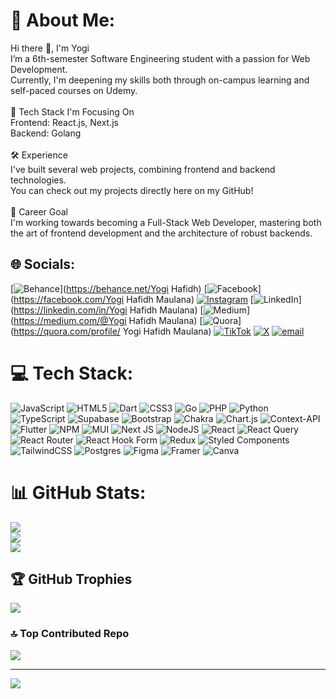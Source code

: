 # 💫 About Me:
Hi there 👋, I'm Yogi<br>I’m a 6th-semester Software Engineering student with a passion for Web Development.<br>Currently, I'm deepening my skills both through on-campus learning and self-paced courses on Udemy.<br><br>🚀 Tech Stack I'm Focusing On<br>Frontend: React.js, Next.js<br>Backend: Golang<br><br>🛠️ Experience<br>I've built several web projects, combining frontend and backend technologies.<br>You can check out my projects directly here on my GitHub!<br><br>🎯 Career Goal<br>I'm working towards becoming a Full-Stack Web Developer, mastering both the art of frontend development and the architecture of robust backends.


## 🌐 Socials:
[![Behance](https://img.shields.io/badge/Behance-1769ff?logo=behance&logoColor=white)](https://behance.net/Yogi Hafidh) [![Facebook](https://img.shields.io/badge/Facebook-%231877F2.svg?logo=Facebook&logoColor=white)](https://facebook.com/Yogi Hafidh Maulana) [![Instagram](https://img.shields.io/badge/Instagram-%23E4405F.svg?logo=Instagram&logoColor=white)](https://instagram.com/h.mlna) [![LinkedIn](https://img.shields.io/badge/LinkedIn-%230077B5.svg?logo=linkedin&logoColor=white)](https://linkedin.com/in/Yogi Hafidh Maulana) [![Medium](https://img.shields.io/badge/Medium-12100E?logo=medium&logoColor=white)](https://medium.com/@Yogi Hafidh Maulana) [![Quora](https://img.shields.io/badge/Quora-%23B92B27.svg?logo=Quora&logoColor=white)](https://quora.com/profile/ Yogi Hafidh Maulana) [![TikTok](https://img.shields.io/badge/TikTok-%23000000.svg?logo=TikTok&logoColor=white)](https://tiktok.com/@h.mlna) [![X](https://img.shields.io/badge/X-black.svg?logo=X&logoColor=white)](https://x.com/@hafidhmaulanaa) [![email](https://img.shields.io/badge/Email-D14836?logo=gmail&logoColor=white)](mailto:yogihafidhmaulana@gmail.com) 

# 💻 Tech Stack:
![JavaScript](https://img.shields.io/badge/javascript-%23323330.svg?style=for-the-badge&logo=javascript&logoColor=%23F7DF1E) ![HTML5](https://img.shields.io/badge/html5-%23E34F26.svg?style=for-the-badge&logo=html5&logoColor=white) ![Dart](https://img.shields.io/badge/dart-%230175C2.svg?style=for-the-badge&logo=dart&logoColor=white) ![CSS3](https://img.shields.io/badge/css3-%231572B6.svg?style=for-the-badge&logo=css3&logoColor=white) ![Go](https://img.shields.io/badge/go-%2300ADD8.svg?style=for-the-badge&logo=go&logoColor=white) ![PHP](https://img.shields.io/badge/php-%23777BB4.svg?style=for-the-badge&logo=php&logoColor=white) ![Python](https://img.shields.io/badge/python-3670A0?style=for-the-badge&logo=python&logoColor=ffdd54) ![TypeScript](https://img.shields.io/badge/typescript-%23007ACC.svg?style=for-the-badge&logo=typescript&logoColor=white) ![Supabase](https://img.shields.io/badge/Supabase-3ECF8E?style=for-the-badge&logo=supabase&logoColor=white) ![Bootstrap](https://img.shields.io/badge/bootstrap-%238511FA.svg?style=for-the-badge&logo=bootstrap&logoColor=white) ![Chakra](https://img.shields.io/badge/chakra-%234ED1C5.svg?style=for-the-badge&logo=chakraui&logoColor=white) ![Chart.js](https://img.shields.io/badge/chart.js-F5788D.svg?style=for-the-badge&logo=chart.js&logoColor=white) ![Context-API](https://img.shields.io/badge/Context--Api-000000?style=for-the-badge&logo=react) ![Flutter](https://img.shields.io/badge/Flutter-%2302569B.svg?style=for-the-badge&logo=Flutter&logoColor=white) ![NPM](https://img.shields.io/badge/NPM-%23CB3837.svg?style=for-the-badge&logo=npm&logoColor=white) ![MUI](https://img.shields.io/badge/MUI-%230081CB.svg?style=for-the-badge&logo=mui&logoColor=white) ![Next JS](https://img.shields.io/badge/Next-black?style=for-the-badge&logo=next.js&logoColor=white) ![NodeJS](https://img.shields.io/badge/node.js-6DA55F?style=for-the-badge&logo=node.js&logoColor=white) ![React](https://img.shields.io/badge/react-%2320232a.svg?style=for-the-badge&logo=react&logoColor=%2361DAFB) ![React Query](https://img.shields.io/badge/-React%20Query-FF4154?style=for-the-badge&logo=react%20query&logoColor=white) ![React Router](https://img.shields.io/badge/React_Router-CA4245?style=for-the-badge&logo=react-router&logoColor=white) ![React Hook Form](https://img.shields.io/badge/React%20Hook%20Form-%23EC5990.svg?style=for-the-badge&logo=reacthookform&logoColor=white) ![Redux](https://img.shields.io/badge/redux-%23593d88.svg?style=for-the-badge&logo=redux&logoColor=white) ![Styled Components](https://img.shields.io/badge/styled--components-DB7093?style=for-the-badge&logo=styled-components&logoColor=white) ![TailwindCSS](https://img.shields.io/badge/tailwindcss-%2338B2AC.svg?style=for-the-badge&logo=tailwind-css&logoColor=white) ![Postgres](https://img.shields.io/badge/postgres-%23316192.svg?style=for-the-badge&logo=postgresql&logoColor=white) ![Figma](https://img.shields.io/badge/figma-%23F24E1E.svg?style=for-the-badge&logo=figma&logoColor=white) ![Framer](https://img.shields.io/badge/Framer-black?style=for-the-badge&logo=framer&logoColor=blue) ![Canva](https://img.shields.io/badge/Canva-%2300C4CC.svg?style=for-the-badge&logo=Canva&logoColor=white)
# 📊 GitHub Stats:
![](https://github-readme-stats.vercel.app/api?username=Yogihafidh&theme=dark&hide_border=false&include_all_commits=true&count_private=true)<br/>
![](https://nirzak-streak-stats.vercel.app/?user=Yogihafidh&theme=dark&hide_border=false)<br/>
![](https://github-readme-stats.vercel.app/api/top-langs/?username=Yogihafidh&theme=dark&hide_border=false&include_all_commits=true&count_private=true&layout=compact)

## 🏆 GitHub Trophies
![](https://github-profile-trophy.vercel.app/?username=Yogihafidh&theme=radical&no-frame=false&no-bg=false&margin-w=4)

### 🔝 Top Contributed Repo
![](https://github-contributor-stats.vercel.app/api?username=Yogihafidh&limit=5&theme=dark&combine_all_yearly_contributions=true)

---
[![](https://visitcount.itsvg.in/api?id=Yogihafidh&icon=0&color=0)](https://visitcount.itsvg.in)

<!-- Proudly created with GPRM ( https://gprm.itsvg.in ) -->

